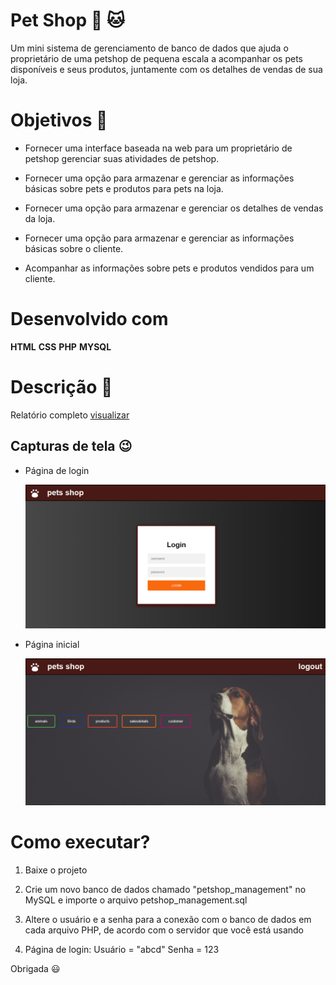 # **Pet Shop** :dog: :cat:

Um mini sistema de gerenciamento de banco de dados que ajuda o proprietário de uma petshop de pequena escala a acompanhar os pets disponíveis e seus produtos, juntamente com os detalhes de vendas de sua loja.
 
# Objetivos :muscle:

- Fornecer uma interface baseada na web para um proprietário de petshop gerenciar suas atividades de petshop.

- Fornecer uma opção para armazenar e gerenciar as informações básicas sobre pets e produtos para pets na loja.

- Fornecer uma opção para armazenar e gerenciar os detalhes de vendas da loja.

- Fornecer uma opção para armazenar e gerenciar as informações básicas sobre o cliente.

- Acompanhar as informações sobre pets e produtos vendidos para um cliente.

# Desenvolvido com

**HTML** **CSS** **PHP** **MYSQL**

# Descrição :pencil:

Relatório completo <a href="./report/Full report.pdf">visualizar </a>

## Capturas de tela :wink:

- Página de login

   <img src="./report/login.PNG" alt="drawing" width="auto"/>

- Página inicial

  <img src="./report/home.PNG" alt="drawing" width="auto"/>

# Como executar?

1. Baixe o projeto

2. Crie um novo banco de dados chamado "petshop_management" no MySQL e importe o arquivo petshop_management.sql

3. Altere o usuário e a senha para a conexão com o banco de dados em cada arquivo PHP, de acordo com o servidor que você está usando

4. Página de login: Usuário = "abcd"
   Senha = 123


Obrigada :smiley:
